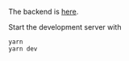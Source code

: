 

The backend is [here](https://github.com/wass08/r3f-virtual-girlfriend-backend).

Start the development server with
```
yarn
yarn dev
```

